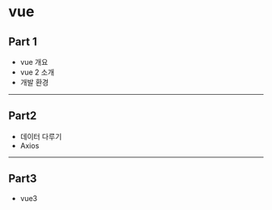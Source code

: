 # vue

## Part 1
* vue 개요
* vue 2 소개
* 개발 환경

<hr>


## Part2
* 데이터 다루기
* Axios

<hr>

## Part3
* vue3
